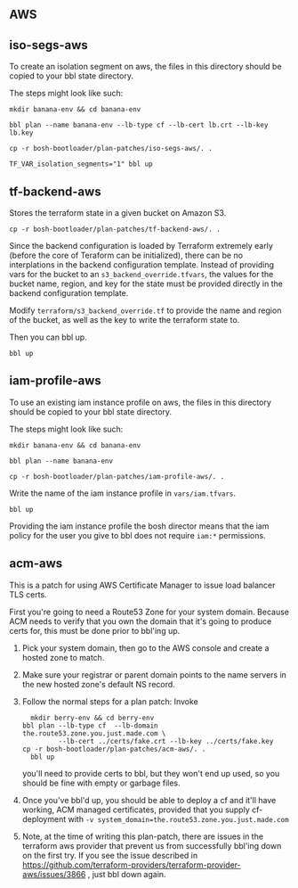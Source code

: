## AWS

## iso-segs-aws

To create an isolation segment on aws, the files in this directory
should be copied to your bbl state directory.

The steps might look like such:

```
mkdir banana-env && cd banana-env

bbl plan --name banana-env --lb-type cf --lb-cert lb.crt --lb-key lb.key

cp -r bosh-bootloader/plan-patches/iso-segs-aws/. .

TF_VAR_isolation_segments="1" bbl up
```


## tf-backend-aws

Stores the terraform state in a given bucket on Amazon S3.

```
cp -r bosh-bootloader/plan-patches/tf-backend-aws/. .
```

Since the backend configuration is loaded by Terraform extremely early (before
the core of Teraform can be initialized), there can be no interplations in the backend
configuration template. Instead of providing vars for the bucket to an `s3_backend_override.tfvars`,
the values for the bucket name, region, and key for the state must be provided directly
in the backend configuration template.

Modify `terraform/s3_backend_override.tf` to provide the name and region of the bucket,
as well as the key to write the terraform state to.

Then you can bbl up.

```
bbl up
```


## iam-profile-aws

To use an existing iam instance profile on aws, the files in this directory
should be copied to your bbl state directory.

The steps might look like such:

```
mkdir banana-env && cd banana-env

bbl plan --name banana-env

cp -r bosh-bootloader/plan-patches/iam-profile-aws/. .
```

Write the name of the iam instance profile in `vars/iam.tfvars`.

```
bbl up
```

Providing the iam instance profile the bosh director means that the iam policy for
the user you give to bbl does not require `iam:*` permissions.


## acm-aws

This is a patch for using AWS Certificate Manager to issue load balancer TLS certs.

First you're going to need a Route53 Zone for your system domain. Because ACM needs to verify that you own the domain
that it's going to produce certs for, this must be done prior to bbl'ing up.

1. Pick your system domain, then go to the AWS console and create a hosted zone to match.

1. Make sure your registrar or parent domain points to the name servers in the new hosted zone's default NS record.

1. Follow the normal steps for a plan patch: Invoke 
   ```
	 mkdir berry-env && cd berry-env
   bbl plan --lb-type cf  --lb-domain the.route53.zone.you.just.made.com \
            --lb-cert ../certs/fake.crt --lb-key ../certs/fake.key
   cp -r bosh-bootloader/plan-patches/acm-aws/. .
	 bbl up
   ```
   you'll need to provide certs to bbl, but they won't end up used, so you should be fine with empty or garbage files.	

1. Once you've bbl'd up, you should be able to deploy a cf and it'll have working, ACM managed certificates, provided that you
   supply cf-deployment with `-v system_domain=the.route53.zone.you.just.made.com`

1. Note, at the time of writing this plan-patch, there are issues in the terraform aws provider that prevent us from
   successfully bbl'ing down on the first try. If you see the issue described in https://github.com/terraform-providers/terraform-provider-aws/issues/3866 , just bbl down again.
